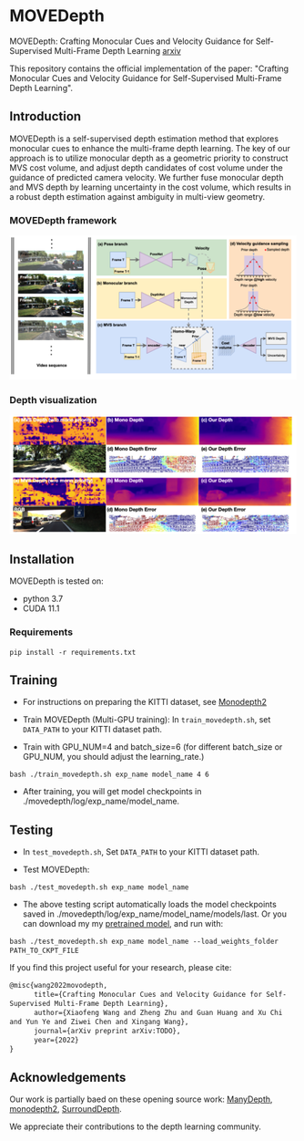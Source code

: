 # MOVEDepth
MOVEDepth: Crafting Monocular Cues and Velocity Guidance for Self-Supervised Multi-Frame Depth Learning [arxiv](https://arxiv.org/abs/2208.09170)


This repository contains the official implementation of the paper: "Crafting Monocular Cues and Velocity Guidance for Self-Supervised Multi-Frame Depth Learning".


## Introduction
MOVEDepth is a self-supervised depth estimation method that explores monocular cues to enhance the multi-frame depth learning. The key of our approach is to utilize monocular depth as a geometric priority to construct MVS cost volume, and adjust depth candidates of cost volume under the guidance of predicted camera velocity. We further fuse monocular depth and MVS depth by learning uncertainty in the cost volume,
which results in a robust depth estimation against ambiguity in multi-view geometry.
### MOVEDepth framework
![](img/arch.png)
### Depth visualization
![](img/vis.png)


## Installation
MOVEDepth is tested on:
* python 3.7
* CUDA 11.1
### Requirements
```
pip install -r requirements.txt
```

## Training
* For instructions on preparing the KITTI dataset, see [Monodepth2](https://github.com/nianticlabs/monodepth2)


* Train MOVEDepth (Multi-GPU training): In ``train_movedepth.sh``, set ``DATA_PATH`` to your KITTI dataset path. 

* Train with GPU_NUM=4 and batch_size=6 (for different batch_size or GPU_NUM, you should adjust the learning_rate.)
```
bash ./train_movedepth.sh exp_name model_name 4 6
```
* After training, you will get model checkpoints in ./movedepth/log/exp_name/model_name.

## Testing
* In ``test_movedepth.sh``, Set ``DATA_PATH``  to your KITTI dataset path.

* Test MOVEDepth:
```
bash ./test_movedepth.sh exp_name model_name
```
* The above testing script automatically loads the model checkpoints saved in ./movedepth/log/exp_name/model_name/models/last. Or you can download my my [pretrained model](https://github.com/JeffWang987/MOVEDepth/releases/tag/pretrained), and run with:

```
bash ./test_movedepth.sh exp_name model_name --load_weights_folder PATH_TO_CKPT_FILE
```

If you find this project useful for your research, please cite: 
```
@misc{wang2022movodepth,
      title={Crafting Monocular Cues and Velocity Guidance for Self-Supervised Multi-Frame Depth Learning}, 
      author={Xiaofeng Wang and Zheng Zhu and Guan Huang and Xu Chi and Yun Ye and Ziwei Chen and Xingang Wang},
      journal={arXiv preprint arXiv:TODO},
      year={2022}
}
```


## Acknowledgements
Our work is partially baed on these opening source work: [ManyDepth](https://github.com/nianticlabs/manydepth), [monodepth2](https://github.com/nianticlabs/monodepth2), [SurroundDepth](https://github.com/weiyithu/SurroundDepth).

We appreciate their contributions to the depth learning community.
